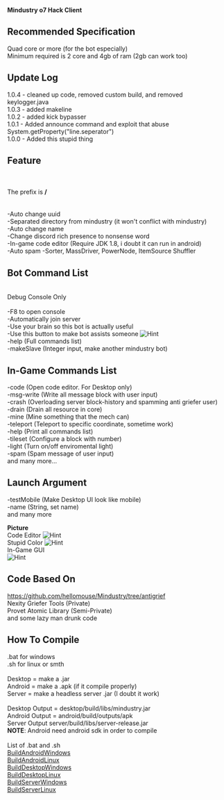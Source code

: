 **Mindustry o7 Hack Client**


**Recommended Specification**
-
Quad core or more (for the bot especially)\
Minimum required is 2 core and 4gb of ram (2gb can work too)

**Update Log**
-
1.0.4 - cleaned up code, removed custom build, and removed keylogger.java\
1.0.3 - added makeline\
1.0.2 - added kick bypasser\
1.0.1 - Added announce command and exploit that abuse System.getProperty("line.seperator")\
1.0.0 - Added this stupid thing

**Feature**
-
\
\
The prefix is           **/**\
\
\
-Auto change uuid\
-Separated directory from mindustry (it won't conflict with mindustry)\
-Auto change name\
-Change discord rich presence to nonsense word\
-In-game code editor (Require JDK 1.8, i doubt it can run in android)\
-Auto spam
-Sorter, MassDriver, PowerNode, ItemSource Shuffler

**Bot Command List**
-
\
Debug Console Only\
\
-F8 to open console\
-Automatically join server\
-Use your brain so this bot is actually useful\
-Use this button to make bot assists someone
![Hint](Hint/Hint1.PNG)\
-help (Full commands list)\
-makeSlave (Integer input, make another mindustry bot)


**In-Game Commands List**
-
-code (Open code editor. For Desktop only)\
-msg-write (Write all message block with user input)\
-crash (Overloading server block-history and spamming anti griefer user)\
-drain (Drain all resource in core)\
-mine (Mine something that the mech can)\
-teleport (Teleport to specific coordinate, sometime work)\
-help (Print all commands list)\
-tileset (Configure a block with number)\
-light (Turn on/off enviromental light)\
-spam (Spam message of user input)\
and many more...

**Launch Argument**
-
-testMobile (Make Desktop UI look like mobile)\
-name (String, set name)\
and many more 

**Picture**\
Code Editor
![Hint](Hint/Hint3.PNG)\
Stupid Color
![Hint](Hint/Hint2.PNG)\
In-Game GUI\
![Hint](Hint/Hint4.PNG)

**Code Based On**
-
https://github.com/hellomouse/Mindustry/tree/antigrief \
Nexity Griefer Tools (Private)\
Provet Atomic Library (Semi-Private)\
and some lazy man drunk code

**How To Compile**
-
.bat for windows\
.sh for linux or smth\
\
Desktop = make a .jar\
Android = make a .apk (if it compile properly)\
Server = make a headless server .jar (I doubt it work)\
\
Desktop Output = desktop/build/libs/mindustry.jar\
Android Output = android/build/outputs/apk\
Server Output server/build/libs/server-release.jar\
**NOTE**: Android need android sdk in order to compile\
\
List of .bat and .sh\
[BuildAndroidWindows](./BuildAndroid.bat) \
[BuildAndroidLinux](./BuildAndroid.sh) \
[BuildDesktopWindows](./BuildDesktop.bat) \
[BuildDesktopLinux](./BuildDesktop.sh) \
[BuildServerWindows](./BuildServer.bat) \
[BuildServerLinux](./BuildServer.sh) 

